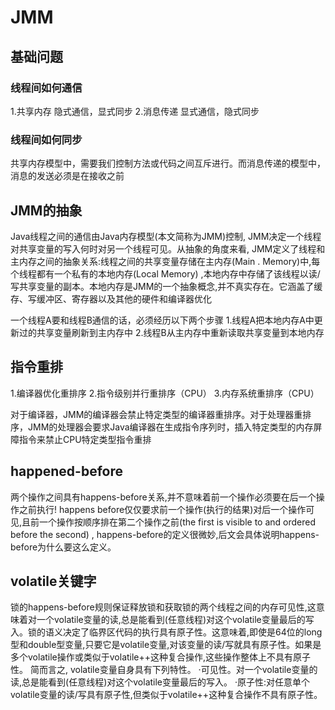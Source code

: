 # JMM

## 基础问题

### 线程间如何通信

1.共享内存     隐式通信，显式同步
2.消息传递     显式通信，隐式同步

### 线程间如何同步

共享内存模型中，需要我们控制方法或代码之间互斥进行。而消息传递的模型中，消息的发送必须是在接收之前

## JMM的抽象

Java线程之间的通信由Java内存模型(本文简称为JMM)控制, JMM决定一个线程对共享变量的写入何时对另一个线程可见。从抽象的角度来看, JMM定义了线程和主内存之间的抽象关系:线程之间的共享变量存储在主内存(Main . Memory)中,每个线程都有一个私有的本地内存(Local Memory) ,本地内存中存储了该线程以读/写共享变量的副本。本地内存是JMM的一个抽象概念,并不真实存在。它涵盖了缓存、写缓冲区、寄存器以及其他的硬件和编译器优化

一个线程A要和线程B通信的话，必须经历以下两个步骤
1.线程A把本地内存A中更新过的共享变量刷新到主内存中
2.线程B从主内存中重新读取共享变量到本地内存

## 指令重排

1.编译器优化重排序
2.指令级别并行重排序（CPU）
3.内存系统重排序（CPU）

对于编译器，JMM的编译器会禁止特定类型的编译器重排序。对于处理器重排序，JMM的处理器会要求Java编译器在生成指令序列时，插入特定类型的内存屏障指令来禁止CPU特定类型指令重排

## happened-before

两个操作之间具有happens-before关系,并不意味着前一个操作必须要在后一个操作之前执行! happens before仅仅要求前一个操作(执行的结果)对后一个操作可见,且前一个操作按顺序排在第二个操作之前(the first is visible to and ordered before the second) , happens-before的定义很微妙,后文会具体说明happens-before为什么要这么定义。

## volatile关键字

锁的happens-before规则保证释放锁和获取锁的两个线程之间的内存可见性,这意味着对一个volatile变量的读,总是能看到(任意线程)对这个volatile变量最后的写入。锁的语义决定了临界区代码的执行具有原子性。这意味着,即使是64位的long型和double型变量,只要它是volatile变量,对该变量的读/写就具有原子性。如果是多个volatile操作或类似于volatile++这种复合操作,这些操作整体上不具有原子性。
        简而言之, volatile变量自身具有下列特性。
·可见性。对一个volatile变量的读,总是能看到(任意线程)对这个volatile变量最后的写入。
·原子性:对任意单个volatile变量的读/写具有原子性,但类似于volatile++这种复合操作不具有原子性。